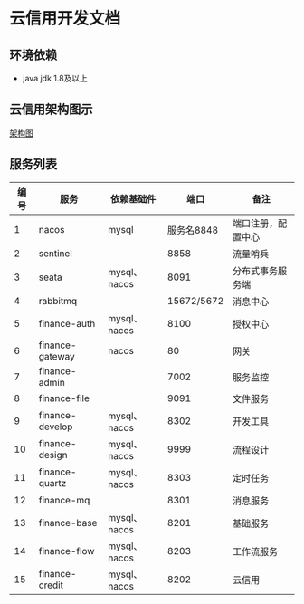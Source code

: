 # 云信用开发文档

## 环境依赖
* java jdk 1.8及以上

## 云信用架构图示
[架构图](/credit.github.io/creditcloud.jpg)

## 服务列表

| 编号 | 服务            | 依赖基础件   | 端口       | 备注               |
| ---- | --------------- | ------------ | ---------- | ------------------ |
| 1    | nacos           | mysql        | 服务名8848 | 端口注册，配置中心 |
| 2    | sentinel        |              | 8858       | 流量哨兵           |
| 3    | seata           | mysql、nacos | 8091       | 分布式事务服务端   |
| 4    | rabbitmq        |              | 15672/5672 | 消息中心           |
| 5    | finance-auth    | mysql、nacos | 8100       | 授权中心           |
| 6    | finance-gateway | nacos        | 80         | 网关               |
| 7    | finance-admin   |              | 7002       | 服务监控           |
| 8    | finance-file    |              | 9091       | 文件服务           |
| 9    | finance-develop | mysql、nacos | 8302       | 开发工具           |
| 10   | finance-design  | mysql、nacos | 9999       | 流程设计           |
| 11   | finance-quartz  | mysql、nacos | 8303       | 定时任务           |
| 12   | finance-mq      |              | 8301       | 消息服务           |
| 13   | finance-base    | mysql、nacos | 8201       | 基础服务           |
| 14   | finance-flow    | mysql、nacos | 8203       | 工作流服务         |
| 15   | finance-credit  | mysql、nacos | 8202       | 云信用             |


